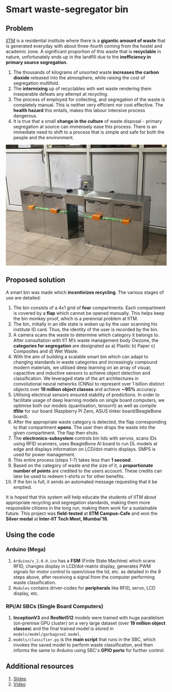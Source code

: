 # Smart waste-segregator bin

## Problem
[IITM](https://www.iitm.ac.in/) is a residential institute where there is a **gigantic amount of waste** that is generated everyday with about three-fourth coming from the hostel and academic zone. A significant proportion of this waste that is **recyclable** in nature, unfortunately ends up in the landfill due to the **inefficiency in primary source segregation**.
1. The thousands of kilograms of unsorted waste **increases the carbon dioxide** released into the atmosphere, while raising the cost of segregation multifold. 
2. The **intermixing** up of recyclables with wet waste rendering them inseparable defeats any attempt at recycling. 
3. The process of employed for collecting, and segregation of the waste is completely manual. This is neither very efficient nor cost effective. The **health hazard** this entails, makes this labour intensive process dangerous. 
4. It is true that a small **change in the culture** of waste disposal - primary  segregation at source can immensely ease this process. There is an immediate need to shift to a process that is simple and safe for both the people and the environment. 
 
![Images](images/Smart_bin_prototype_alone.jpg)

## Proposed solution
A smart bin was made which **incentivizes recycling**. The various stages of use are detailed:
1. The bin consists of a 4x1 grid of **four** compartments. Each compartment is covered by a **flap** which cannot be opened manually. This helps keep the bin monkey proof, which is a perennial problem at IITM. 
2. The bin, initially in an idle state is woken up by the user scanning his institute ID card. Thus, the identity of the user is recorded by the bin.
3. A camera scans the waste to determine which category it belongs to. After consultation with IIT M’s waste management body Owzone, the **categories for segregation** are designated as a) Plastic b) Paper c) Composites and d) Wet Waste.
4. With the aim of building a scalable smart bin which can adapt to changing standards in waste categories and increasingly compound modern materials, we utilised deep learning on an array of visual, capacitive and inductive sensors to achieve object detection and classification. We leveraged state of the art architectures in convolutional neural networks (CNNs) to represent over 1 billion distinct objects over **19 million object classes** and achieve **∼95%** accuracy.
5. Utilising  electrical sensors ensured stability of predictions. In order to facilitate usage of deep learning models on single board computers, we optimise both our models (quantisation, tensorrt) as well as compile **tflite** for our board (Raspberry Pi Zero, ASUS tinker board/BeagleBone board).
6. After the appropriate waste category is detected, the flap corresponding to that compartment **opens**. The user then drops the waste into the given compartment. The flap then shuts. 
7. The **electronics-subsystem** controls bin lids with servos, scans IDs using RFID scanners, uses BeagleBone AI board to run DL models at edge and displays information on LCD/dot-matrix displays. SMPS is used for power management.
7. This entire process (steps 1-7) takes less than **1 second**.
8. Based on the category of waste and the size of it, a **proportionate number of points** are credited to the  users account. These credits can later be used to redeem t-shirts or for other benefits.
9. If the bin is full, it sends an automated message requesting that it be emptied.

It is hoped that this system will help educate the students of IITM about appropriate recycling and segregation standards, making them more responsible citizens in the long run, making them work for a sustainable future. This project was **field-tested** at **IITM Campus-Cafe** and won the **Silver medal** at **Inter-IIT Tech Meet, Mumbai’18**.



## Using the code
### Arduino (Mega)
1. `Arduino/v_2.0.0.ino` has a **FSM** (Finite State Machine) which scans RFID, changes display in LCD/dot-matrix display, generates PWM signals for motor control to open/close the lid, etc. as detailed in the 9 steps above, after receiving a signal from the computer performing waste classification.
2. `Modules` contains driver-codes for **peripherals** like RFID, servo, LCD display, etc.

### RPi/AI SBCs (Single Board Computers)
1. **InceptionV3** and **ResNet512** models were trained with huge parallelism (on-premise GPU cluster) on a very large dataset (over **19 million object classes**) and the final trained model is stored in `models/model/garbagsse2.model`.
2. `models/classifier.py` is the **main script** that runs in the SBC, which invokes the saved model to perform waste classification, and then informs the same to Arduino using SBC's **GPIO ports** for further control.

## Additional resources
1. [Slides](https://drive.google.com/drive/folders/1dT3ZZ_8g_MOizgmEKLXDApM6tMJDBB5u?usp=sharing)
2. [Video](https://drive.google.com/file/d/1eWksJXGUBuACYEtR6RTmr3X5HRkNl-WT/view?usp=sharing)
